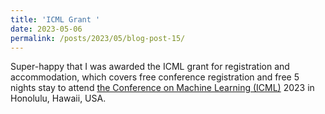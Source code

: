 ```yaml
---
title: 'ICML Grant '
date: 2023-05-06
permalink: /posts/2023/05/blog-post-15/
---
```


Super-happy that I was awarded the ICML grant for registration and accommodation, which covers free conference registration and free 5 nights stay to attend [the Conference on Machine Learning  (ICML)](https://icml.cc/Conferences/2023) 2023 in Honolulu, Hawaii, USA.
